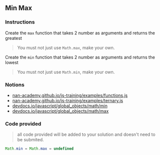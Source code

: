 ## Min Max

### Instructions

Create the `max` function that takes 2 number as arguments
and returns the greatest

> You must not just use `Math.max`, make your own.

Create the `min` function that takes 2 number as arguments
and returns the lowest

> You must not just use `Math.min`, make your own.


### Notions

- [nan-academy.github.io/js-training/examples/functions.js](https://nan-academy.github.io/js-training/examples/functions.js)
- [nan-academy.github.io/js-training/examples/ternary.js](https://nan-academy.github.io/js-training/examples/ternary.js)
- [devdocs.io/javascript/global_objects/math/min](https://devdocs.io/javascript/global_objects/math/min)
- [devdocs.io/javascript/global_objects/math/max](https://devdocs.io/javascript/global_objects/math/max)


### Code provided

> all code provided will be added to your solution and doesn't need to be submited.

```js
Math.min = Math.max = undefined
```
